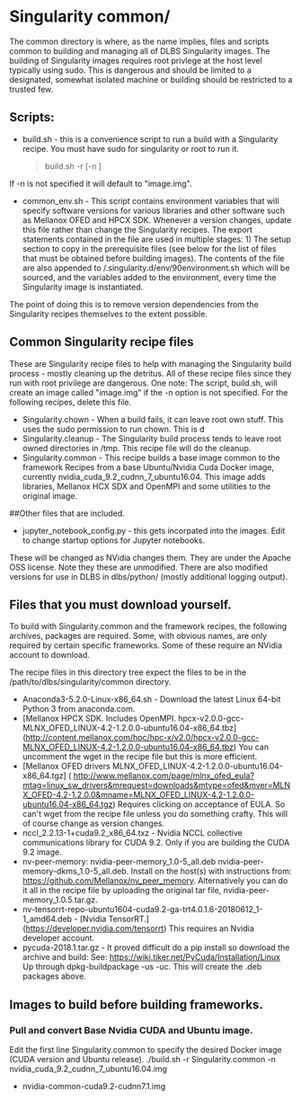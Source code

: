 # Singularity common/

The common directory is where, as the name implies, files and scripts common to building and managing all of DLBS Singularity images.
The building of Singularity images requires root privlege at the host level typically using sudo.  This is dangerous and should be limited to a designated,
somewhat isolated machine or building should be restricted to a trusted few.

## Scripts:


*  build.sh - this is a convenience script to run a build with a Singularity recipe.  You must have sudo for singularity or root to run it.
	>  build.sh -r <recipe file> [-n <output image file>]

If -n is not specified it will default to "image.img". 

*  common_env.sh - This script contains environment variables that will specify software versions for various libraries and other software such as
Mellanox OFED and HPCX SDK.  Whenever a version changes, update this file rather than change the Singularity recipes.
The export statements contained in the file are used in multiple stages: 1) The setup section to copy in the prerequisite files (see below for the
list of files that must be obtained before building images). The contents of the file are also appended to /.singularity.d/env/90environment.sh
which will be sourced, and the variables added to the environment, every time the Singularity image is instantiated.

The point of doing this is to remove version dependencies from the Singularity recipes themselves to the extent possible.

## Common Singularity recipe files

These are Singularity recipe files to help with managing the Singularity build process - mostly cleaning up the detritus.
All of these recipe files since they run with root privilege are dangerous.
One note:  The script, build.sh, will create an image called "image.img" if the -n option is not specified. For the following recipes, delete this file.

* Singularity.chown - When a build fails, it can leave root own stuff.  This uses the sudo permission to run chown. This is d
* Singularity.cleanup -  The Singularity build process tends to leave root owned directories in /tmp. This recipe file will do the cleanup.
* Singularity.common - This recipe builds a base image common to the framework Recipes from a base Ubuntu/Nvidia Cuda Docker image,
  currently nvidia_cuda_9.2_cudnn_7_ubuntu16.04.  This image adds libraries, Mellanox HCX SDX and OpenMPI and some utilities to the original image.

##Other files that are included.
*	jupyter_notebook_config.py - this gets incorpated into the images. Edit to change startup options for Jupyter notebooks.

These will be changed as NVidia changes them. They are under the Apache OSS license. Note they these are unmodified. There are also modified versions for use in DLBS
in dlbs/python/ (mostly additional logging output).

## Files that you must download yourself.

To build with Singularity.common and the framework recipes, the following archives, packages are required. Some, with obvious names, are only required by
certain specific frameworks. Some of these require an NVidia account to download.

The recipe files in this directory tree expect the files to be in the /path/to/dlbs/singularity/common directory.

*	 Anaconda3-5.2.0-Linux-x86_64.sh - Download the latest Linux 64-bit Python 3 from anaconda.com.
*    [Mellanox HPCX SDK. Includes OpenMPI.  hpcx-v2.0.0-gcc-MLNX_OFED_LINUX-4.2-1.2.0.0-ubuntu16.04-x86_64.tbz] (http://content.mellanox.com/hpc/hpc-x/v2.0/hpcx-v2.0.0-gcc-MLNX_OFED_LINUX-4.2-1.2.0.0-ubuntu16.04-x86_64.tbz) You can uncomment the wget in the recipe file but this is more efficient.
*    [Mellanox OFED drivers MLNX_OFED_LINUX-4.2-1.2.0.0-ubuntu16.04-x86_64.tgz] ( http://www.mellanox.com/page/mlnx_ofed_eula?mtag=linux_sw_drivers&mrequest=downloads&mtype=ofed&mver=MLNX_OFED-4.2-1.2.0.0&mname=MLNX_OFED_LINUX-4.2-1.2.0.0-ubuntu16.04-x86_64.tgz) Requires clicking on acceptance of EULA. So can't wget from the recipe file unless you do something crafty.  This will of course change as version changes.
*	 nccl_2.2.13-1+cuda9.2_x86_64.txz - Nvidia NCCL collective communications library for CUDA 9.2.  Only if you are building the CUDA 9.2 image.
*    nv-peer-memory:  nvidia-peer-memory_1.0-5_all.deb nvidia-peer-memory-dkms_1.0-5_all.deb. Install on the host(s) with instructions from: https://github.com/Mellanox/nv_peer_memory.  Alternatively you can do it all in the recipe file by uploading the original tar file, nvidia-peer-memory_1.0.5.tar.gz.
*	 nv-tensorrt-repo-ubuntu1604-cuda9.2-ga-trt4.0.1.6-20180612_1-1_amd64.deb - [Nvidia TensorRT.] (https://developer.nvidia.com/tensorrt) This requires an Nvidia developer account.
*	 pycuda-2018.1.tar.gz - It proved difficult do a pip install so download the archive and build: See: https://wiki.tiker.net/PyCuda/Installation/Linux
Up through dpkg-buildpackage -us -uc. This will create the .deb packages above.

## Images to build before building frameworks.

### Pull and convert Base Nvidia CUDA and Ubuntu image.

Edit the first line Singularity.common to specify the desired Docker image (CUDA version and Ubuntu release).
./build.sh -r Singularity.common -n nvidia_cuda_9.2_cudnn_7_ubuntu16.04.img
*	 nvidia-common-cuda9.2-cudnn7.1.img
